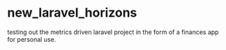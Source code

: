 # new_laravel_horizons
testing out the metrics driven laravel project in the form of a finances app for personal use.
